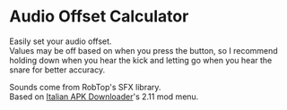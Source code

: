 # Audio Offset Calculator

Easily set your audio offset.</br>
Values may be off based on when you press the button, so I recommend holding down when you hear the kick and letting go when you hear the snare for better accuracy.

Sounds come from RobTop's SFX library. </br>
Based on [Italian APK Downloader](https://www.youtube.com/user/italianapkdownloader)'s 2.11 mod menu.